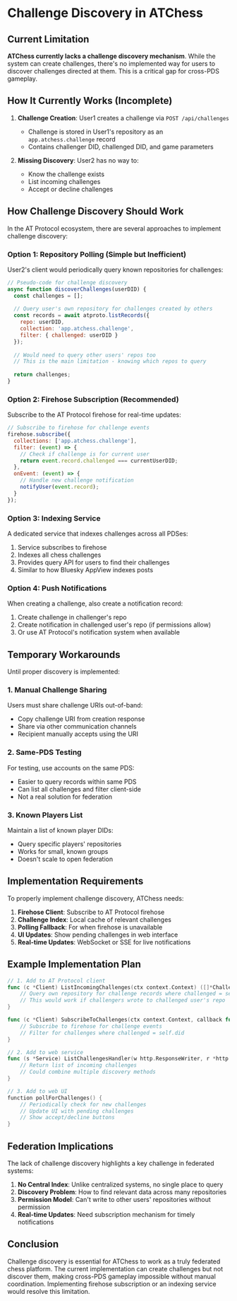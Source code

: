 # Challenge Discovery in ATChess

## Current Limitation

**ATChess currently lacks a challenge discovery mechanism**. While the system can create challenges, there's no implemented way for users to discover challenges directed at them. This is a critical gap for cross-PDS gameplay.

## How It Currently Works (Incomplete)

1. **Challenge Creation**: User1 creates a challenge via `POST /api/challenges`
   - Challenge is stored in User1's repository as an `app.atchess.challenge` record
   - Contains challenger DID, challenged DID, and game parameters

2. **Missing Discovery**: User2 has no way to:
   - Know the challenge exists
   - List incoming challenges
   - Accept or decline challenges

## How Challenge Discovery Should Work

In the AT Protocol ecosystem, there are several approaches to implement challenge discovery:

### Option 1: Repository Polling (Simple but Inefficient)

User2's client would periodically query known repositories for challenges:

```javascript
// Pseudo-code for challenge discovery
async function discoverChallenges(userDID) {
  const challenges = [];
  
  // Query user's own repository for challenges created by others
  const records = await atproto.listRecords({
    repo: userDID,
    collection: 'app.atchess.challenge',
    filter: { challenged: userDID }
  });
  
  // Would need to query other users' repos too
  // This is the main limitation - knowing which repos to query
  
  return challenges;
}
```

### Option 2: Firehose Subscription (Recommended)

Subscribe to the AT Protocol firehose for real-time updates:

```javascript
// Subscribe to firehose for challenge events
firehose.subscribe({
  collections: ['app.atchess.challenge'],
  filter: (event) => {
    // Check if challenge is for current user
    return event.record.challenged === currentUserDID;
  },
  onEvent: (event) => {
    // Handle new challenge notification
    notifyUser(event.record);
  }
});
```

### Option 3: Indexing Service

A dedicated service that indexes challenges across all PDSes:

1. Service subscribes to firehose
2. Indexes all chess challenges
3. Provides query API for users to find their challenges
4. Similar to how Bluesky AppView indexes posts

### Option 4: Push Notifications

When creating a challenge, also create a notification record:

1. Create challenge in challenger's repo
2. Create notification in challenged user's repo (if permissions allow)
3. Or use AT Protocol's notification system when available

## Temporary Workarounds

Until proper discovery is implemented:

### 1. Manual Challenge Sharing

Users must share challenge URIs out-of-band:
- Copy challenge URI from creation response
- Share via other communication channels
- Recipient manually accepts using the URI

### 2. Same-PDS Testing

For testing, use accounts on the same PDS:
- Easier to query records within same PDS
- Can list all challenges and filter client-side
- Not a real solution for federation

### 3. Known Players List

Maintain a list of known player DIDs:
- Query specific players' repositories
- Works for small, known groups
- Doesn't scale to open federation

## Implementation Requirements

To properly implement challenge discovery, ATChess needs:

1. **Firehose Client**: Subscribe to AT Protocol firehose
2. **Challenge Index**: Local cache of relevant challenges  
3. **Polling Fallback**: For when firehose is unavailable
4. **UI Updates**: Show pending challenges in web interface
5. **Real-time Updates**: WebSocket or SSE for live notifications

## Example Implementation Plan

```go
// 1. Add to AT Protocol client
func (c *Client) ListIncomingChallenges(ctx context.Context) ([]*Challenge, error) {
    // Query own repository for challenge records where challenged = self.did
    // This would work if challengers wrote to challenged user's repo
}

func (c *Client) SubscribeToChallenges(ctx context.Context, callback func(*Challenge)) error {
    // Subscribe to firehose for challenge events
    // Filter for challenges where challenged = self.did
}

// 2. Add to web service
func (s *Service) ListChallengesHandler(w http.ResponseWriter, r *http.Request) {
    // Return list of incoming challenges
    // Could combine multiple discovery methods
}

// 3. Add to web UI
function pollForChallenges() {
    // Periodically check for new challenges
    // Update UI with pending challenges
    // Show accept/decline buttons
}
```

## Federation Implications

The lack of challenge discovery highlights a key challenge in federated systems:

1. **No Central Index**: Unlike centralized systems, no single place to query
2. **Discovery Problem**: How to find relevant data across many repositories
3. **Permission Model**: Can't write to other users' repositories without permission
4. **Real-time Updates**: Need subscription mechanism for timely notifications

## Conclusion

Challenge discovery is essential for ATChess to work as a truly federated chess platform. The current implementation can create challenges but not discover them, making cross-PDS gameplay impossible without manual coordination. Implementing firehose subscription or an indexing service would resolve this limitation.